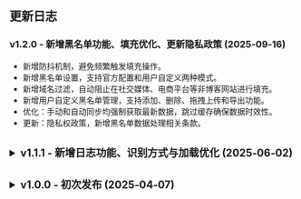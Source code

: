 ## 更新日志

### v1.2.0 - 新增黑名单功能、填充优化、更新隐私政策 (2025‑09‑16)
- 新增防抖机制，避免频繁触发填充操作。
- 新增黑名单设置，支持官方配置和用户自定义两种模式。
- 新增域名过滤，自动阻止在社交媒体、电商平台等非博客网站进行填充。
- 新增用户自定义黑名单管理，支持添加、删除、拖拽上传和导出功能。
- 优化：手动和自动同步均强制获取最新数据，跳过缓存确保数据时效性。
- 更新：隐私权政策，新增黑名单数据处理相关条款。

<details>
  <summary class="version-title">v1.1.1 - 新增日志功能、识别方式与加载优化 (2025‑06‑02)</summary>

- 支持动态创建的 Shadow DOM。
- 新增 placeholder、type、id 三种识别方式。
- 新增同步数据源功能，可自定义识别字段。
- 实现 localStorage 持久化本地存储机制，减少重复网络请求。
- 实现 Markdown 内容异步并行加载，提高页面响应速度。
- 实现单例日志系统，支持 INFO/WARN/ERROR 三级别。
- 支持控制台命令：EasyFillLogger.enable()、EasyFillLogger.disable()、EasyFillLogger.status()
- 根据环境自动调整日志输出（开发全开，生产仅输出警告与错误）。
- 提供链式配置接口，支持前缀、颜色、时间戳等灵活设置。
- 更新隐私权政策。

</details>

<details>
  <summary class="version-title">v1.0.0 - 初次发布 (2025‑04‑07)</summary>

- 实现了自动填充评论表单，支持根据用户配置自动填写昵称、邮箱和网址。
- 提供了用户数据加密存储功能，确保昵称、邮箱和网址的隐私安全。
- 支持通过 Gravatar 显示用户头像。
- 支持插件选项卡内容以 Markdown 加载与渲染，包括推荐插件、关于作者、更新日志和隐私权政策。
- 优化了界面布局和用户体验，提供直观的设置页面。
- 已上架 Chrome 应用商店，搜索 EasyFill 可直接安装并使用。

</details>

<style>
  summary.version-title {
    font-size: 1.3em;
    font-weight: bold;
    cursor: pointer;
    padding: 15px 0px 15px 0px;
  }
</style>